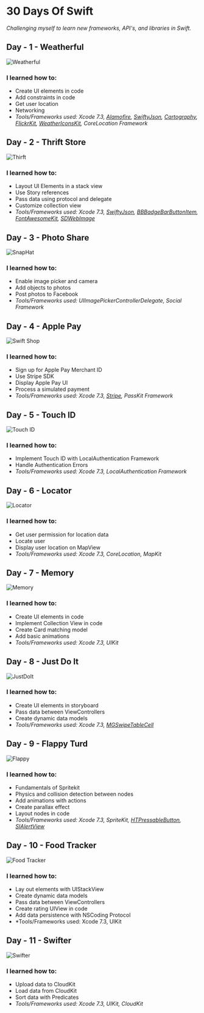 # 30 Days Of Swift

*Challenging myself to learn new frameworks, API's, and libraries in Swift.*

## Day - 1 - Weatherful
![Weatherful](http://g.recordit.co/sNe7ss0iSc.gif)
### I learned how to: 
* Create UI elements in code
* Add constraints in code
* Get user location
* Networking
* *Tools/Frameworks used: Xcode 7.3, [Alamofire](https://github.com/Alamofire/Alamofire), [SwiftyJson](https://github.com/SwiftyJSON/SwiftyJSON), [Cartography](https://github.com/robb/Cartography), [FlickrKit](https://github.com/devedup/FlickrKit), [WeatherIconsKit](https://github.com/gscalzo/WeatherIconsKit), CoreLocation Framework*

## Day - 2 - Thrift Store

![Thirft](http://g.recordit.co/mRmP1DWwq3.gif)
### I learned how to: 
* Layout UI Elements in a stack view
* Use Story references
* Pass data using protocol and delegate
* Customize collection view
* *Tools/Frameworks used: Xcode 7.3, [SwiftyJson](https://github.com/SwiftyJSON/SwiftyJSON), [BBBadgeBarButtonItem](https://github.com/TanguyAladenise/BBBadgeBarButtonItem), [FontAwesomeKit](https://github.com/PrideChung/FontAwesomeKit), [SDWebImage](https://github.com/rs/SDWebImage)*

## Day - 3 - Photo Share

![SnapHat](http://g.recordit.co/xb7mNqacj0.gif)
### I learned how to: 
* Enable image picker and camera
* Add objects to photos
* Post photos to Facebook
* *Tools/Frameworks used: UIImagePickerControllerDelegate, Social Framework*

## Day - 4 - Apple Pay

![Swift Shop](http://g.recordit.co/29klC00Okc.gif)
### I learned how to: 
* Sign up for Apple Pay Merchant ID
* Use Stripe SDK
* Display Apple Pay UI
* Process a simulated payment
* *Tools/Frameworks used: Xcode 7.3, [Stripe](https://github.com/stripe/stripe-ios), PassKit Framework*

## Day - 5 - Touch ID

![Touch ID](http://g.recordit.co/U8b4fyobwl.gif)
### I learned how to: 
* Implement Touch ID with LocalAuthentication Framework
* Handle Authentication Errors
* *Tools/Frameworks used: Xcode 7.3, LocalAuthentication Framework*

## Day - 6 - Locator

![Locator](http://g.recordit.co/ezaoQV2hqJ.gif)
### I learned how to: 
* Get user permission for location data
* Locate user 
* Display user location on MapView
*  *Tools/Frameworks used: Xcode 7.3, CoreLocation, MapKit*

## Day - 7 - Memory

![Memory](http://g.recordit.co/UG7EjLTy9f.gif)
### I learned how to: 
* Create UI elements in code
* Implement Collection View in code
* Create Card matching model
* Add basic animations
* *Tools/Frameworks used: Xcode 7.3, UIKit*

## Day - 8 - Just Do It

![JustDoIt](http://g.recordit.co/kubHhK9dn7.gif)
### I learned how to:
* Create UI elements in storyboard
* Pass data between ViewControllers
* Create dynamic data models
* *Tools/Frameworks used: Xcode 7.3, [MGSwipeTableCell](https://github.com/MortimerGoro/MGSwipeTableCell)*

## Day - 9 - Flappy Turd

![Flappy](http://g.recordit.co/2CIMKnwH0Y.gif)
### I learned how to: 
* Fundamentals of Spritekit
* Physics and collision detection between nodes
* Add animations with actions
* Create parallax effect
* Layout nodes in code
* *Tools/Frameworks used: Xcode 7.3, SpriteKit, [HTPressableButton](https://github.com/herinkc/HTPressableButton), [SIAlertView](https://github.com/Sumi-Interactive/SIAlertView)*

## Day - 10 - Food Tracker

![Food Tracker](http://g.recordit.co/pJkT4fDoLZ.gif)
### I learned how to: 
* Lay out elements with UIStackView
* Create dynamic data models
* Pass data between ViewControllers
* Create rating UIView in code
* Add data persistence with NSCoding Protocol
*  *Tools/Frameworks used: Xcode 7.3, UIKit

## Day - 11 - Swifter

![Swifter](http://g.recordit.co/ItFzQW7e6J.gif)
### I learned how to:
* Upload data to CloudKit
* Load data from CloudKit
* Sort data with Predicates
* *Tools/Frameworks used: Xcode 7.3, UIKit, CloudKit*



